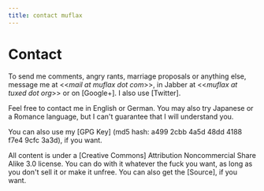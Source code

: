 ```yaml
---
title: contact muflax
---
```


Contact
=======

To send me comments, angry rants, marriage proposals or anything else, message me
at <<*mail at muflax dot com*>>, in Jabber at <<*muflax at tuxed dot
org*>> or on [Google+]. I also use [Twitter].

Feel free to contact me in English or German. You may also try Japanese or a
Romance language, but I can't guarantee that I will understand you.

You can also use my [GPG Key] (md5 hash: a499 2cbb 4a5d 48dd 4188 f7e4 9cfc 3a3d), if
you want.

All content is under a [Creative Commons] Attribution Noncommercial Share Alike
3.0 license. You can do with it whatever the fuck you want, as long as you don't
sell it or make it unfree. You can also get the [Source], if you want.

